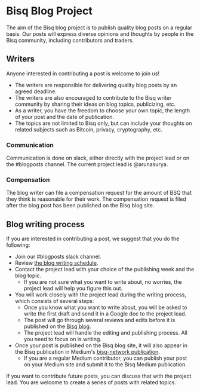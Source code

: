 # Bisq Blog Project

The aim of the Bisq blog project is to publish quality blog posts on a regular basis. Our posts will express diverse opinions and thoughts by people in the Bisq community, including contributors and traders. 

## Writers
Anyone interested in contributing a post is welcome to join us! 

- The writers are responsible for delivering quality blog posts by an agreed deadline.
- The writers are also encouraged to contribute to the Bisq writer community by sharing their ideas on blog topics, publicizing, etc.
- As a writer, you have the freedom to choose your own topic, the length of your post and the date of publication.
- The topics are not limited to Bisq only, but can include your thoughts on related subjects such as Bitcoin, privacy, cryptography, etc.

### Communication
Communication is done on slack, either directly with the project lead or on the #blogposts channel.
The current project lead is @arunasurya.

### Compensation
The blog writer can file a compensation request for the amount of BSQ that they think is reasonable for their work. 
The compensation request is filed after the blog post has been published on the Bisq blog site.

## Blog writing process
If you are interested in contributing a post, we suggest that you do the following:
- Join our #blogposts slack channel.
- Review [the blog writing schedule](https://docs.google.com/spreadsheets/d/1En6LwJQlzpsY5rOSuiZa2ThoI8rrdlTNoJK1ZlsIi38/edit#gid=0).
- Contact the project lead with your choice of the publishing week and the blog topic.
  - If you are not sure what you want to write about, no worries, the project lead will help you figure this out.
- You will work closely with the project lead during the writing process, which consists of several steps:
  - Once you know what you want to write about, you will be asked to write the first draft and send it in a Google doc to the project lead.
  - The post will go through several reviews and edits before it is published on the [Bisq blog](https://bisq.network/blog/).
  - The project lead will handle the editing and publishing process. All you need to focus on is writing.
- Once your post is published on the Bisq blog site, it will also appear in the Bisq publication in Medium's [bisq-network publication](https://medium.com/bisq-network).
  - If you are a regular Medium contributor, you can publish your post on your Medium site and submit it to the Bisq Medium publication.

If you want to contribute future posts, you can discuss that with the project lead. You are welcome to create a series of posts with related topics.

